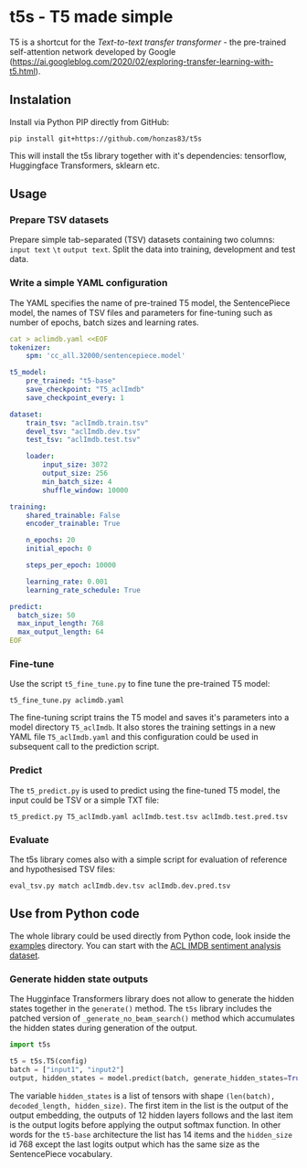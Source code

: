 # t5s - T5 made simple

T5 is a shortcut for the _Text-to-text transfer transformer_ - the pre-trained self-attention network developed by Google (https://ai.googleblog.com/2020/02/exploring-transfer-learning-with-t5.html).

## Instalation

Install via Python PIP directly from GitHub:

```shell
pip install git+https://github.com/honzas83/t5s
```

This will install the t5s library together with it's dependencies: tensorflow, Huggingface Transformers, sklearn etc.


## Usage

### Prepare TSV datasets

Prepare simple tab-separated (TSV) datasets containing two columns: `input text` `\t` `output text`. Split the data into training, development and test data.

### Write a simple YAML configuration

The YAML specifies the name of pre-trained T5 model, the SentencePiece model, the names of TSV files and parameters for fine-tuning such as number of epochs, batch sizes and learning rates.

```yaml
cat > aclimdb.yaml <<EOF
tokenizer:
    spm: 'cc_all.32000/sentencepiece.model'

t5_model:
    pre_trained: "t5-base"
    save_checkpoint: "T5_aclImdb"
    save_checkpoint_every: 1

dataset:
    train_tsv: "aclImdb.train.tsv"
    devel_tsv: "aclImdb.dev.tsv"
    test_tsv: "aclImdb.test.tsv"

    loader:
        input_size: 3072
        output_size: 256
        min_batch_size: 4
        shuffle_window: 10000

training:
    shared_trainable: False
    encoder_trainable: True

    n_epochs: 20
    initial_epoch: 0

    steps_per_epoch: 10000

    learning_rate: 0.001
    learning_rate_schedule: True

predict:
  batch_size: 50
  max_input_length: 768
  max_output_length: 64
EOF
```

### Fine-tune

Use the script `t5_fine_tune.py` to fine tune the pre-trained T5 model:

```shell
t5_fine_tune.py aclimdb.yaml
```

The fine-tuning script trains the T5 model and saves it's parameters into a model directory `T5_aclImdb`. It also stores the training settings in a new YAML file `T5_aclImdb.yaml` and this configuration could be used in subsequent call to the prediction script.

### Predict

The `t5_predict.py` is used to predict using the fine-tuned T5 model, the input could be TSV or a simple TXT file:

```shell
t5_predict.py T5_aclImdb.yaml aclImdb.test.tsv aclImdb.test.pred.tsv
```

### Evaluate

The t5s library comes also with a simple script for evaluation of reference and hypothesised TSV files:

```shell
eval_tsv.py match aclImdb.dev.tsv aclImdb.dev.pred.tsv
```

## Use from Python code

The whole library could be used directly from Python code, look inside the [examples](examples) directory. You can start with the [ACL IMDB sentiment analysis dataset](examples/t5s_aclimdb.ipynb).

### Generate hidden state outputs

The Hugginface Transformers library does not allow to generate the hidden states together in the `generate()` method. The `t5s` library includes the patched version of `_generate_no_beam_search()` method which accumulates the hidden states during generation of the output.

```python
import t5s

t5 = t5s.T5(config)
batch = ["input1", "input2"]
output, hidden_states = model.predict(batch, generate_hidden_states=True)
```

The variable `hidden_states` is a list of tensors with shape `(len(batch), decoded_length, hidden_size)`. The first item in the list is the output of the output embedding, the outputs of 12 hidden layers follows and the last item is the output logits before applying the output softmax function. In other words for the `t5-base` architecture the list has 14 items and the `hidden_size` id 768 except the last logits output which has the same size as the SentencePiece vocabulary.
